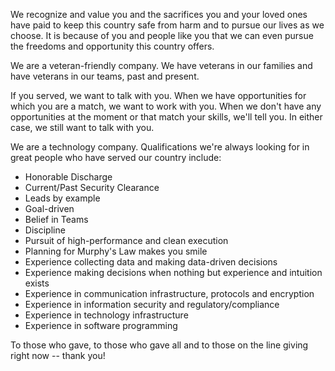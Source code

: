 We recognize and value you and the sacrifices you and your loved ones have paid to keep this country safe from harm and to pursue our lives as we choose. It is because of you and people like you that we can even pursue the freedoms and opportunity this country offers.

We are a veteran-friendly company. We have veterans in our families and have veterans in our teams, past and present.

If you served, we want to talk with you. When we have opportunities for which you are a match, we want to work with you. When we don't have any opportunities at the moment or that match your skills, we'll tell you. In either case, we still want to talk with you.

We are a technology company. Qualifications we're always looking for in great people who have served our country include:

* Honorable Discharge
* Current/Past Security Clearance
* Leads by example
* Goal-driven
* Belief in Teams
* Discipline
* Pursuit of high-performance and clean execution
* Planning for Murphy's Law makes you smile
* Experience collecting data and making data-driven decisions
* Experience making decisions when nothing but experience and intuition exists
* Experience in communication infrastructure, protocols and encryption
* Experience in information security and regulatory/compliance
* Experience in technology infrastructure
* Experience in software programming

To those who gave, to those who gave all and to those on the line giving right now -- thank you!
